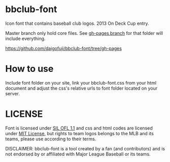 bbclub-font
===========

Icon font that contains baseball club logos. 2013 On Deck Cup entry.

Master branch only hold core files. 
See [gh-pages branch](https://github.com/daigofuji/bbclub-font/tree/gh-pages) for that folder will include everything.

https://github.com/daigofuji/bbclub-font/tree/gh-pages

How to use 
==========

Include font folder on your site, link your bbclub-font.css from your html document and adjust the css's relative urls to font folder located on your server.


LICENSE
=======

Font is licensed under [SIL OFL 1.1](http://scripts.sil.org/OFL) and css and html codes are licensed under [MIT License](http://opensource.org/licenses/mit-license.html), but rights to team logos belongs to the MLB and its teams, please use according to their terms.

DISCLAIMER: bbclub-font is a tool created by a fan (and contributors) and is not endorsed by or affiliated with Major League Baseball or its teams.
